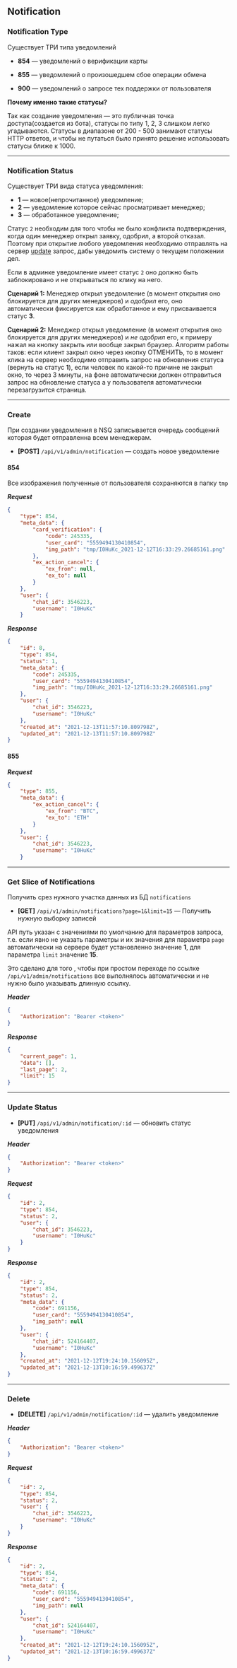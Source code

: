 ## Notification

### Notification Type

Существует ТРИ типа уведомлений

- **854** — уведомлений о верификации карты
- **855** — уведомлений о произошедшем сбое операции обмена

- **900** — уведомлений о запросе тех поддержки от пользователя

**Почему именно такие статусы?**

Так как создание уведомления — это публичная точка доступа(создается из бота), статусы по типу 1, 2, 3 слишком легко угадываются.
Статусы в диапазоне от 200 - 500 занимают статусы HTTP ответов, и чтобы не путаться было принято решение использовать статусы ближе к 1000.

<hr>

### Notification Status

Существует ТРИ вида статуса уведомления:

- **1** — новое(непрочитанное) уведомление;
- **2** — уведомление которое сейчас просматривает менеджер;
- **3** — обработанное уведомление;

Статус `2` необходим для того чтобы не было конфликта подтверждения, когда один менеджер открыл заявку, одобрил, а второй отказал. 
Поэтому при открытие любого уведомления необходимо отправлять на сервер [update](#update-status) запрос, дабы уведомить систему о текущем положении дел.

Если в админке уведомление имеет статус `2` оно должно быть заблокировано и не открываться по клику на него.

**Сценарий 1:**
Менеджер открыл уведомление (в момент открытия оно блокируется для других менеджеров) и *одобрил* его, оно автоматически фиксируется как обработанное и ему присваивается статус **3**. 

**Сценарий 2:**
Менеджер открыл уведомление (в момент открытия оно блокируется для других менеджеров) и *не одобрил* его, к примеру нажал на кнопку закрыть или вообще закрыл браузер. Алгоритм работы таков: если клиент закрыл окно через кнопку ОТМЕНИТЬ, то в момент клика на сервер необходимо отправить запрос на обновления статуса (вернуть на статус **1**), если человек по какой-то причине не закрыл окно, то через 3 минуты, на фоне автоматически должен отправиться запрос на обновление статуса а у пользователя автоматически перезагрузится страница. 

<hr>

### Create

При создании уведомления в NSQ записывается очередь сообщений которая будет отправленна всем менеджерам.


- **[POST]** `/api/v1/admin/notification` — создать новое уведомление

#### 854

Все изображения полученные от пользователя сохраняются в папку `tmp`

***Request***

```json
{
    "type": 854,
    "meta_data": {
        "card_verification": {
            "code": 245335,
            "user_card": "5559494130410854",
            "img_path": "tmp/I0HuKc_2021-12-12T16:33:29.26685161.png"
        },
        "ex_action_cancel": {
            "ex_from": null,
            "ex_to": null
        }
    },
    "user": {
        "chat_id": 3546223,
        "username": "I0HuKc"
    }

```

***Response***

```json
{
    "id": 8,
    "type": 854,
    "status": 1,
    "meta_data": {
        "code": 245335,
        "user_card": "5559494130410854",
        "img_path": "tmp/I0HuKc_2021-12-12T16:33:29.26685161.png"
    },
    "user": {
        "chat_id": 3546223,
        "username": "I0HuKc"
    },
    "created_at": "2021-12-13T11:57:10.809798Z",
    "updated_at": "2021-12-13T11:57:10.809798Z"
}
```

#### 855

***Request***

```json
{
    "type": 855,
    "meta_data": {
        "ex_action_cancel": {
            "ex_from": "BTC",
            "ex_to": "ETH"
        }
    },
    "user": {
        "chat_id": 3546223,
        "username": "I0HuKc"
    }

```

<hr>

### Get Slice of Notifications

Получить срез нужного участка данных из БД `notifications`

- **[GET]** `/api/v1/admin/notifications?page=1&limit=15` — Получить нужную выборку записей 

API путь указан с значениями по умолчанию для параметров запроса, т.е. если явно не указать параметры и их значения для параметра `page` автоматически на сервере будет установленно значение **1**, для параметра `limit` значение **15**. 

Это сделано для того , чтобы при простом переходе по ссылке `/api/v1/admin/notifications` все выполнялось автоматически и не нужно было указывать длинную ссылку. 

***Header***

```json
{
    "Authorization": "Bearer <token>"
}
```

***Response***

```json
{
    "current_page": 1,
    "data": [],
    "last_page": 2,
    "limit": 15
}
```

<hr>

### Update Status

- **[PUT]** `/api/v1/admin/notification/:id` — обновить статус уведомления


***Header***

```json
{
    "Authorization": "Bearer <token>"
}
```


***Request***

```json
{
    "id": 2,
    "type": 854,
    "status": 2,
    "user": {
        "chat_id": 3546223,
        "username": "I0HuKc"
    }
}
```


***Response***

```json
{
    "id": 2,
    "type": 854,
    "status": 2,
    "meta_data": {
        "code": 691156,
        "user_card": "5559494130410854",
        "img_path": null
    },
    "user": {
        "chat_id": 524164407,
        "username": "I0HuKc"
    },
    "created_at": "2021-12-12T19:24:10.156095Z",
    "updated_at": "2021-12-13T10:16:59.499637Z"
}
```

<hr>

### Delete

- **[DELETE]** `/api/v1/admin/notification/:id` — удалить уведомление

***Header***

```json
{
    "Authorization": "Bearer <token>"
}
```


***Request***

```json
{
    "id": 2,
    "type": 854,
    "status": 2,
    "user": {
        "chat_id": 3546223,
        "username": "I0HuKc"
    }
}
```


***Response***

```json
{
    "id": 2,
    "type": 854,
    "status": 2,
    "meta_data": {
        "code": 691156,
        "user_card": "5559494130410854",
        "img_path": null
    },
    "user": {
        "chat_id": 524164407,
        "username": "I0HuKc"
    },
    "created_at": "2021-12-12T19:24:10.156095Z",
    "updated_at": "2021-12-13T10:16:59.499637Z"
}
```